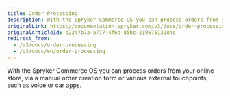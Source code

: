 ```yaml
---
title: Order Processing
description: With the Spryker Commerce OS you can process orders from your online store, via a manual order creation form or various external touchpoints.
originalLink: https://documentation.spryker.com/v3/docs/order-processing
originalArticleId: e2247b7a-a777-4f6b-85bc-21957513284c
redirect_from:
  - /v3/docs/order-processing
  - /v3/docs/en/order-processing
---
```


With the Spryker Commerce OS you can process orders from your online store, via a manual order creation form or various external touchpoints, such as voice or car apps.

 <!--
**See also:**

* Manual Order Creation
-->
